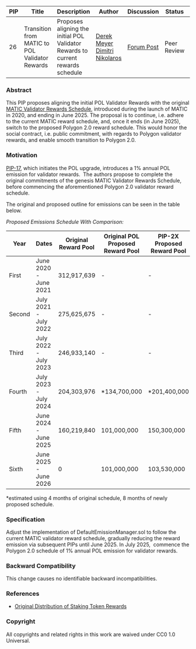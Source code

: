 | PIP               | Title                           | Description          | Author                        | Discussion | Status | Type                                     | Date                  |
|-------------------|---------------------------------|----------------------|-------------------------------|------------|--------|------------------------------------------|-----------------------|
| 26 | Transition from MATIC to POL Validator Rewards | Proposes aligning the initial POL Validator Rewards to current rewards schedule | [Derek Meyer](https://twitter.com/data_nexus) [Dimitri Nikolaros](https://twitter.com/dnikolaros)  | [Forum Post](https://forum.polygon.technology/t/pip-26-transition-from-matic-to-pol-validator-rewards/13046) | Peer Review  | Contracts | 2023-10-12

### Abstract

This PIP proposes aligning the initial POL Validator Rewards with the original [MATIC Validator Rewards Schedule](https://wiki.polygon.technology/docs/pos/design/validator/rewards/#what-is-the-incentive), introduced during the launch of MATIC in 2020, and ending in June 2025. The proposal is to continue, i.e. adhere to the current MATIC reward schedule, and, once it ends (in June 2025), switch to the proposed Polygon 2.0 reward schedule. This would honor the social contract, i.e. public commitment, with regards to Polygon validator rewards, and enable smooth transition to Polygon 2.0.
  
### Motivation

[PIP-17](https://github.com/maticnetwork/Polygon-Improvement-Proposals/blob/main/PIPs/PIP-17.md), which initiates the POL upgrade, introduces a 1% annual POL emission for validator rewards.  The authors propose to complete the original commitments of the genesis MATIC Validator Rewards Schedule, before commencing the aforementioned Polygon 2.0 validator reward schedule.
  
The original and proposed outline for emissions can be seen in the table below. 

*Proposed Emissions Schedule With Comparison:*

| Year    | Dates                         | Original Reward Pool | Original POL Proposed Reward Pool | PIP-2X Proposed Reward Pool |
| ------- | ----------------------------- | -------------------- | --------------------------------- | --------------------------- |
| First   | June 2020 - June  2021        | 312,917,639          | -                                 | -                           |
| Second  | July 2021 - July 2022         | 275,625,675          | -                                 | -                           |
| Third   | July 2022 - July 2023         | 246,933,140 | - | - |
| Fourth | July 2023 - July 2024 | 204,303,976 |\*134,700,000|\*201,400,000|
| Fifth  | June  2024 - June 2025 | 160,219,840          | 101,000,000                       | 150,300,000                 |
| Sixth | June 2025 -  June 2026 | 0 | 101,000,000 | 103,530,000 |

\*estimated using 4 months of original schedule, 8 months of newly proposed schedule.
  
### Specification

Adjust the implementation of DefaultEmissionManager.sol to follow the current MATIC validator reward schedule, gradually reducing the reward emission via subsequent PIPs until June 2025. In July 2025,  commence the Polygon 2.0 schedule of 1% annual POL emission for validator rewards.

### Backward Compatibility

This change causes no identifiable backward incompatibilities.
  
### References 

-   [Original Distribution of Staking Token Rewards](https:forum.polygon.technology/t/an-update-on-distribution-of-staking-token-rewards/9654/)
    
### Copyright

All copyrights and related rights in this work are waived under CC0 1.0 Universal.



